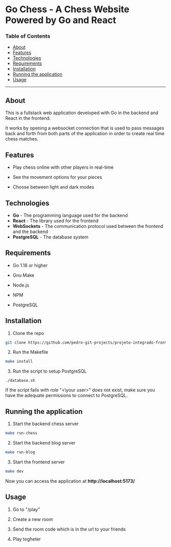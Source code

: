 # Go Chess - A Chess Website Powered by Go and React

### Table of Contents

  * [About](#about)
  * [Features](#features)
  * [Technologies](#technologies)
  * [Requirements](#requirements)
  * [Installation](#installation)
  * [Running the application](#running-the-application)
  * [Usage](#usage)

---

## About 

This is a fullstack web application developed with Go in the backend and React in the frontend.

It works by opening a websocket connection that is used to pass messages back and forth from both parts of the application in order to create real time chess matches.

## Features

- Play chess online with other players in real-time

- See the movement options for your pieces

- Choose between light and dark modes

## Technologies

- **Go** - The programming language used for the backend
- **React** - The library used for the frontend
- **WebSockets** - The communication protocol used between the frontend and the backend
- **PostgreSQL** - The database system

## Requirements 

- Go 1.18 or higher

- Gnu Make

- Node.js

- NPM 

- PostgreSQL

## Installation

1. Clone the repo

```bash
git clone https://github.com/pedro-git-projects/projeto-integrado-frontend
```

2. Run the Makefile 

```bash
make install 
```

3. Run the script to setup PostgreSQL

```
./database.sh
```

If the script fails with role "<\your user\>" does not exist, make sure you have the adequate permissions to connect to PostgreSQL.

## Running the application

1. Start the backend chess server

```bash
make run-chess
```

2. Start the backend blog server

```bash
make run-blog
```

3. Start the frontend server

```bash
make dev
```

Now you can access the application at **http://localhost:5173/**


## Usage

1. Go to "/play"

2. Create a new room

3. Send the room code which is in the url to your friends

4. Play togheter
